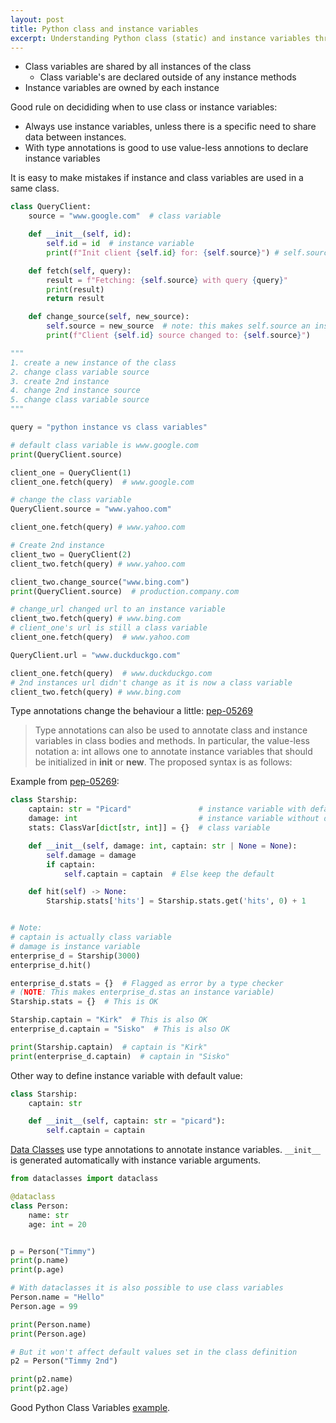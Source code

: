 ```yaml
---
layout: post
title: Python class and instance variables
excerpt: Understanding Python class (static) and instance variables through examples with and without type annotations.
---
```


- Class variables are shared by all instances of the class
  - Class variable's are declared outside of any instance methods
- Instance variables are owned by each instance

Good rule on decididing when to use class or instance variables:
- Always use instance variables, unless there is a specific need to share data between instances.
- With type annotations is good to use value-less annotions to declare instance variables

It is easy to make mistakes if instance and class variables are used in a same class.

```py
class QueryClient:
    source = "www.google.com"  # class variable

    def __init__(self, id):
        self.id = id  # instance variable
        print(f"Init client {self.id} for: {self.source}") # self.source is a class variable

    def fetch(self, query):
        result = f"Fetching: {self.source} with query {query}"
        print(result)
        return result

    def change_source(self, new_source):
        self.source = new_source  # note: this makes self.source an instance variable
        print(f"Client {self.id} source changed to: {self.source}")

"""
1. create a new instance of the class
2. change class variable source
3. create 2nd instance
4. change 2nd instance source
5. change class variable source
"""

query = "python instance vs class variables"

# default class variable is www.google.com
print(QueryClient.source)

client_one = QueryClient(1)
client_one.fetch(query)  # www.google.com

# change the class variable
QueryClient.source = "www.yahoo.com"

client_one.fetch(query) # www.yahoo.com

# Create 2nd instance
client_two = QueryClient(2)
client_two.fetch(query) # www.yahoo.com

client_two.change_source("www.bing.com")
print(QueryClient.source)  # production.company.com

# change_url changed url to an instance variable
client_two.fetch(query) # www.bing.com
# client_one's url is still a class variable
client_one.fetch(query)  # www.yahoo.com

QueryClient.url = "www.duckduckgo.com"

client_one.fetch(query)  # www.duckduckgo.com
# 2nd instances url didn't change as it is now a class variable
client_two.fetch(query) # www.bing.com
```

Type annotations change the behaviour a little: [pep-05269](https://peps.python.org/pep-0526/#class-and-instance-variable-annotations)

> Type annotations can also be used to annotate class and instance variables in class bodies and methods. In particular, the value-less notation a: int allows one to annotate instance variables that should be initialized in __init__ or __new__. The proposed syntax is as follows:

Example from [pep-05269](https://peps.python.org/pep-0526/#class-and-instance-variable-annotations):
```py
class Starship:
    captain: str = "Picard"               # instance variable with default 
    damage: int                           # instance variable without default
    stats: ClassVar[dict[str, int]] = {}  # class variable

    def __init__(self, damage: int, captain: str | None = None):
        self.damage = damage
        if captain:
            self.captain = captain  # Else keep the default

    def hit(self) -> None:
        Starship.stats['hits'] = Starship.stats.get('hits', 0) + 1


# Note:
# captain is actually class variable
# damage is instance variable
enterprise_d = Starship(3000)
enterprise_d.hit()

enterprise_d.stats = {}  # Flagged as error by a type checker 
# (NOTE: This makes enterprise_d.stas an instance variable)
Starship.stats = {}  # This is OK

Starship.captain = "Kirk"  # This is also OK
enterprise_d.captain = "Sisko"  # This is also OK

print(Starship.captain)  # captain is "Kirk"
print(enterprise_d.captain)  # captain in "Sisko"
```

Other way to define instance variable with default value:
```py
class Starship:
    captain: str 

    def __init__(self, captain: str = "picard"):
        self.captain = captain 
```

[Data Classes](https://docs.python.org/3/library/dataclasses.html) use type annotations to annotate instance variables. `__init__` is generated automatically with instance variable arguments. 

```py
from dataclasses import dataclass

@dataclass
class Person:
    name: str
    age: int = 20


p = Person("Timmy")
print(p.name)
print(p.age)

# With dataclasses it is also possible to use class variables
Person.name = "Hello"
Person.age = 99

print(Person.name)
print(Person.age)

# But it won't affect default values set in the class definition
p2 = Person("Timmy 2nd")

print(p2.name)
print(p2.age)
```

Good Python Class Variables [example](https://pynative.com/python-class-variables/).
